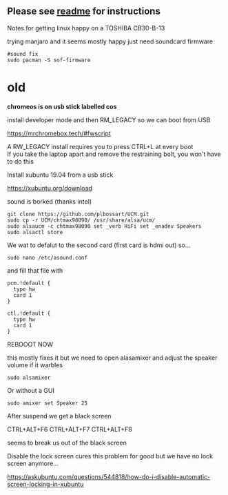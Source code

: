 ## Please see [readme](https://github.com/xriss/toshiba-swanky/blob/master/readme.md) for instructions

Notes for getting linux happy on a TOSHIBA CB30-B-13


trying manjaro and it seems mostly happy just need soundcard firmware

	#sound fix
	sudo pacman -S sof-firmware



old
===




**chromeos is on usb stick labelled cos**

install developer mode and then RM_LEGACY so we can boot from USB

https://mrchromebox.tech/#fwscript
 
A RW_LEGACY install requires you to press CTRL+L at every boot  
If you take the laptop apart and remove the restraining bolt, you won't have to do this

Install xubuntu 19.04 from a usb stick

https://xubuntu.org/download


sound is borked (thanks intel)

	git clone https://github.com/plbossart/UCM.git
	sudo cp -r UCM/chtmax98090/ /usr/share/alsa/ucm/
	sudo alsaucm -c chtmax98090 set _verb HiFi set _enadev Speakers
	sudo alsactl store

We wat to defalut to the second card (first card is hdmi out) so...

	sudo nano /etc/asound.conf

and fill that file with

	pcm.!default {
	  type hw
	  card 1
	}

	ctl.!default {
	  type hw
	  card 1
	}


REBOOOT NOW

this mostly fixes it but we need to open alasamixer and adjust the speaker volume if it warbles

	sudo alsamixer

Or without a GUI

	sudo amixer set Speaker 25


After suspend we get a black screen

CTRL+ALT+F6
CTRL+ALT+F7
CTRL+ALT+F8

seems to break us out of the black screen

Disable the lock screen cures this problem for good but we have no lock screen anymore...

https://askubuntu.com/questions/544818/how-do-i-disable-automatic-screen-locking-in-xubuntu



